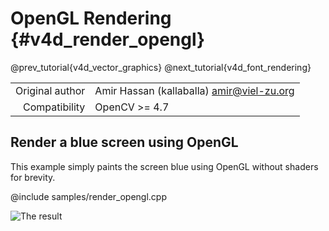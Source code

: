 # OpenGL Rendering {#v4d_render_opengl}

@prev_tutorial{v4d_vector_graphics}
@next_tutorial{v4d_font_rendering}

|    |    |
| -: | :- |
| Original author | Amir Hassan (kallaballa) <amir@viel-zu.org> |
| Compatibility | OpenCV >= 4.7 |

## Render a blue screen using OpenGL
This example simply paints the screen blue using OpenGL without shaders for brevity.

@include samples/render_opengl.cpp

![The result](doc/render_opengl.png)

